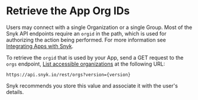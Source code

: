 # Retrieve the App Org IDs

Users may connect with a single Organization or a single Group. Most of the Snyk API endpoints require an `orgid` in the path, which is used for authorizing the action being performed. For more information see [Integrating Apps with Snyk](../#integrating-apps-with-snyk).

To retrieve the `orgid` that is used by your App, send a GET request to the `orgs` endpoint, [List accessible organizations](https://apidocs.snyk.io/#get-/orgs) at the following URL:

`https://api.snyk.io/rest/orgs?version={version}`

Snyk recommends you store this value and associate it with the user's details.
